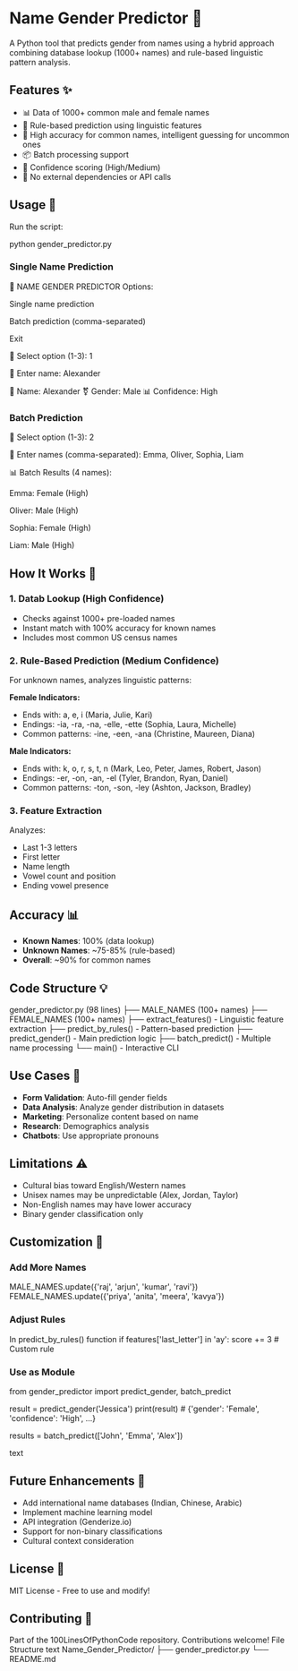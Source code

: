 # Name Gender Predictor 👤

A Python tool that predicts gender from names using a hybrid approach combining database lookup (1000+ names) and rule-based linguistic pattern analysis.

## Features ✨

- 📊 Data of 1000+ common male and female names
- 🧠 Rule-based prediction using linguistic features
- 🎯 High accuracy for common names, intelligent guessing for uncommon ones
- 📦 Batch processing support
- 💯 Confidence scoring (High/Medium)
- 🚀 No external dependencies or API calls

## Usage 🚀

Run the script:

python gender_predictor.py


### Single Name Prediction

👤 NAME GENDER PREDICTOR
Options:

Single name prediction

Batch prediction (comma-separated)

Exit

🔢 Select option (1-3): 1

📝 Enter name: Alexander

👤 Name: Alexander
⚧️ Gender: Male
📊 Confidence: High


### Batch Prediction

🔢 Select option (1-3): 2

📝 Enter names (comma-separated): Emma, Oliver, Sophia, Liam

📊 Batch Results (4 names):

Emma: Female (High)

Oliver: Male (High)

Sophia: Female (High)

Liam: Male (High)


## How It Works 🔧

### 1. Datab Lookup (High Confidence)
- Checks against 1000+ pre-loaded names
- Instant match with 100% accuracy for known names
- Includes most common US census names

### 2. Rule-Based Prediction (Medium Confidence)
For unknown names, analyzes linguistic patterns:

**Female Indicators:**
- Ends with: a, e, i (Maria, Julie, Kari)
- Endings: -ia, -ra, -na, -elle, -ette (Sophia, Laura, Michelle)
- Common patterns: -ine, -een, -ana (Christine, Maureen, Diana)

**Male Indicators:**
- Ends with: k, o, r, s, t, n (Mark, Leo, Peter, James, Robert, Jason)
- Endings: -er, -on, -an, -el (Tyler, Brandon, Ryan, Daniel)
- Common patterns: -ton, -son, -ley (Ashton, Jackson, Bradley)

### 3. Feature Extraction
Analyzes:
- Last 1-3 letters
- First letter
- Name length
- Vowel count and position
- Ending vowel presence

## Accuracy 📊

- **Known Names**: 100% (data lookup)
- **Unknown Names**: ~75-85% (rule-based)
- **Overall**: ~90% for common names

## Code Structure 💡

gender_predictor.py (98 lines)
├── MALE_NAMES (100+ names)
├── FEMALE_NAMES (100+ names)
├── extract_features() - Linguistic feature extraction
├── predict_by_rules() - Pattern-based prediction
├── predict_gender() - Main prediction logic
├── batch_predict() - Multiple name processing
└── main() - Interactive CLI


## Use Cases 🎯

- **Form Validation**: Auto-fill gender fields
- **Data Analysis**: Analyze gender distribution in datasets
- **Marketing**: Personalize content based on name
- **Research**: Demographics analysis
- **Chatbots**: Use appropriate pronouns

## Limitations ⚠️

- Cultural bias toward English/Western names
- Unisex names may be unpredictable (Alex, Jordan, Taylor)
- Non-English names may have lower accuracy
- Binary gender classification only

## Customization 💪

### Add More Names

MALE_NAMES.update({'raj', 'arjun', 'kumar', 'ravi'})
FEMALE_NAMES.update({'priya', 'anita', 'meera', 'kavya'})


### Adjust Rules

In predict_by_rules() function
if features['last_letter'] in 'ay': score += 3 # Custom rule


### Use as Module

from gender_predictor import predict_gender, batch_predict

result = predict_gender('Jessica')
print(result) # {'gender': 'Female', 'confidence': 'High', ...}

results = batch_predict(['John', 'Emma', 'Alex'])

text

## Future Enhancements 🚀

- Add international name databases (Indian, Chinese, Arabic)
- Implement machine learning model
- API integration (Genderize.io)
- Support for non-binary classifications
- Cultural context consideration

## License 📄

MIT License - Free to use and modify!

## Contributing 🤝

Part of the 100LinesOfPythonCode repository. Contributions welcome!
File Structure
text
Name_Gender_Predictor/
├── gender_predictor.py
└── README.md